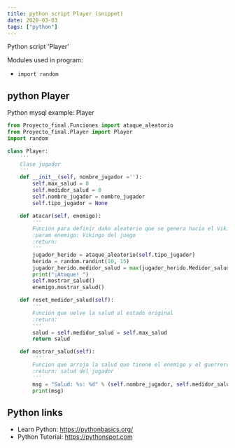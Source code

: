```yaml
---
title: python script Player (snippet)
date: 2020-03-03
tags: ["python"]
---
```

Python script 'Player'


Modules used in program: 
* `import random`

## python Player

Python mysql example: Player

```python
from Proyecto_final.Funciones import ataque_aleatorio
from Proyecto_final.Player import Player
import random

class Player:
    '''
    Clase jugador
    '''
    def __init__(self, nombre_jugador =''):
        self.max_salud = 0
        self.medidor_salud = 0
        self.nombre_jugador = nombre_jugador
        self.tipo_jugador = None

    def atacar(self, enemigo):
        '''
        Función para definir daño aleatorio que se genera hacia el Vikingo o el guerrero.
        :param enemigo: Vikingo del juego
        :return:
        '''
        jugador_herido = ataque_aleatorio(self.tipo_jugador)
        herida = random.randint(10, 15)
        jugador_herido.medidor_salud = max(jugador_herido.Medidor_salud - herida, 0)
        print("¡Ataque! ")
        self.mostrar_salud()
        enemigo.mostrar_salud()

    def reset_medidor_salud(self):
        '''
        Función que uelve la salud al estado original
        :return:  
        '''
        salud = self.medidor_salud = self.max_salud
        return salud

    def mostrar_salud(self):
        '''
        Funcion que arroja la salud que tinene el enemigo y el guerrero
        :return: salud del jugador
        '''
        msg = "Salud: %s: %d" % (self.nombre_jugador, self.medidor_salud)
        print(msg)


```

## Python links

- Learn Python: https://pythonbasics.org/
- Python Tutorial: https://pythonspot.com
